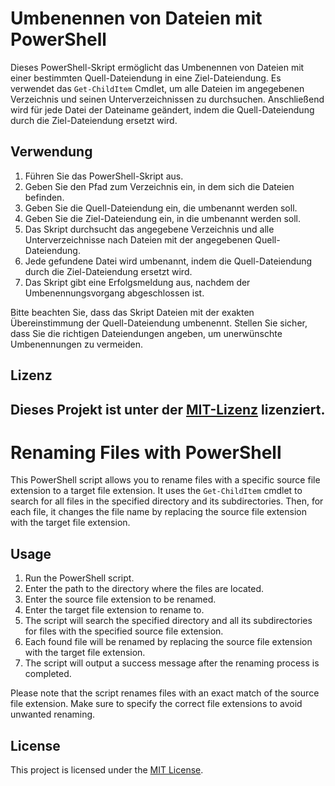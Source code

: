 # Umbenennen von Dateien mit PowerShell

Dieses PowerShell-Skript ermöglicht das Umbenennen von Dateien mit einer bestimmten Quell-Dateiendung in eine Ziel-Dateiendung. Es verwendet das `Get-ChildItem` Cmdlet, um alle Dateien im angegebenen Verzeichnis und seinen Unterverzeichnissen zu durchsuchen. Anschließend wird für jede Datei der Dateiname geändert, indem die Quell-Dateiendung durch die Ziel-Dateiendung ersetzt wird.

## Verwendung

1. Führen Sie das PowerShell-Skript aus.
2. Geben Sie den Pfad zum Verzeichnis ein, in dem sich die Dateien befinden.
3. Geben Sie die Quell-Dateiendung ein, die umbenannt werden soll.
4. Geben Sie die Ziel-Dateiendung ein, in die umbenannt werden soll.
5. Das Skript durchsucht das angegebene Verzeichnis und alle Unterverzeichnisse nach Dateien mit der angegebenen Quell-Dateiendung.
6. Jede gefundene Datei wird umbenannt, indem die Quell-Dateiendung durch die Ziel-Dateiendung ersetzt wird.
7. Das Skript gibt eine Erfolgsmeldung aus, nachdem der Umbenennungsvorgang abgeschlossen ist.

Bitte beachten Sie, dass das Skript Dateien mit der exakten Übereinstimmung der Quell-Dateiendung umbenennt. Stellen Sie sicher, dass Sie die richtigen Dateiendungen angeben, um unerwünschte Umbenennungen zu vermeiden.

## Lizenz

Dieses Projekt ist unter der [MIT-Lizenz](LICENSE) lizenziert.
----
# Renaming Files with PowerShell

This PowerShell script allows you to rename files with a specific source file extension to a target file extension. It uses the `Get-ChildItem` cmdlet to search for all files in the specified directory and its subdirectories. Then, for each file, it changes the file name by replacing the source file extension with the target file extension.

## Usage

1. Run the PowerShell script.
2. Enter the path to the directory where the files are located.
3. Enter the source file extension to be renamed.
4. Enter the target file extension to rename to.
5. The script will search the specified directory and all its subdirectories for files with the specified source file extension.
6. Each found file will be renamed by replacing the source file extension with the target file extension.
7. The script will output a success message after the renaming process is completed.

Please note that the script renames files with an exact match of the source file extension. Make sure to specify the correct file extensions to avoid unwanted renaming.

## License

This project is licensed under the [MIT License](LICENSE).
